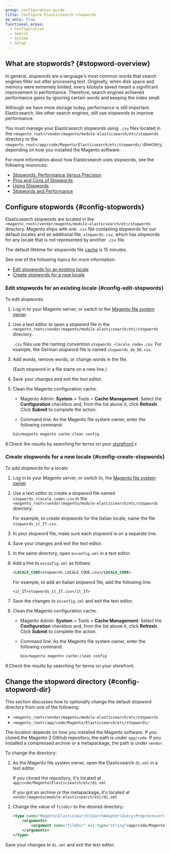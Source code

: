 ```yaml
---
group: configuration-guide
title: Configure Elasticsearch stopwords
ee_only: True
functional_areas:
  - Configuration
  - Search
  - System
  - Setup
---
```


## What are stopwords? {#stopword-overview}

In general, *stopwords* are a language's most common words that search engines filter out after processing text. Originally, when disk space and memory were extremely limited, every kilobyte saved meant a significant improvement in performance. Therefore, search engines achieved performance gains by ignoring certain words and keeping the index small.

Although we have more storage today, performance is still important. Elasticsearch, like other search engines, still use stopwords to improve performance.

You must manage your Elasticsearch stopwords using `.csv` files located in the `<magento_root>/vendor/magento/module-elasticsearch/etc/stopwords` directory or the `<magento_root>/app/code/Magento/Elasticsearch/etc/stopwords/` directory, depending on how you installed the Magento software.

For more information about how Elasticsearch uses stopwords, see the following resources:

* [Stopwords: Performance Versus Precision](https://www.elastic.co/guide/en/elasticsearch/guide/current/stopwords.html)
* [Pros and Cons of Stopwords](https://www.elastic.co/guide/en/elasticsearch/guide/current/pros-cons-stopwords.html)
* [Using Stopwords](https://www.elastic.co/guide/en/elasticsearch/guide/current/using-stopwords.html)
* [Stopwords and Performance](https://www.elastic.co/guide/en/elasticsearch/guide/current/stopwords-performance.html)

## Configure stopwords {#config-stopwords}

Elasticsearch stopwords are located in the `<magento_root>/vendor/magento/module-elasticsearch/etc/stopwords` directory. Magento ships with one `.csv` file containing stopwords for our default locales and an additional file, `stopwords.csv`, which has stopwords for any locale that is not represented by another `.csv` file.

The default lifetime for stopwords file [cache](https://glossary.magento.com/cache) is 15 minutes.

See one of the following topics for more information:

* [Edit stopwords for an existing locale](#config-edit-stopwords)
* [Create stopwords for a new locale](#config-create-stopwords)

### Edit stopwords for an existing locale {#config-edit-stopwords}

To edit stopwords:

1. Log in to your Magento server, or switch to the [Magento file system owner]({{page.baseurl}}/install-gde/prereq/file-sys-perms-over.html#magento-file-system-owner).
2. Use a text editor to open a stopword file in the `<magento_root>/vendor/magento/module-elasticsearch/etc/stopwords` directory.

   `.csv` files use the naming convention `stopwords_<locale_code>.csv`. For example, the German stopword file is named `stopwords_de_DE.csv`.
3. Add words, remove words, or change words in the file.

   (Each stopword in a file starts on a new line.)
4. Save your changes and exit the text editor.
5. Clean the Magento configuration cache.

   * Magento Admin: **System** > Tools > **Cache Management**. Select the **Configuration** checkbox and, from the list above it, click **Refresh**. Click **Submit** to complete the action.

   * Command line: As the Magento file system owner, enter the following command:

   ```bash
   bin/magento magento cache:clean config
   ```

6.Check the results by searching for terms on your [storefront](https://glossary.magento.com/storefront).x

### Create stopwords for a new locale {#config-create-stopwords}

To add stopwords for a locale:

1. Log in to your Magento server, or switch to, the [Magento file system owner]({{page.baseurl}}/install-gde/prereq/file-sys-perms-over.html#magento-file-system-owner).
2. Use a text editor to create a stopword file named `stopwords_<locale_code>.csv` in the `<magento_root>/vendor/magento/module-elasticsearch/etc/stopwords` directory.

	For example, to create stopwords for the Italian locale, name the file `stopwords_it_IT.csv`.

3. In your stopword file, make sure each stopword is on a separate line.
4. Save your changes and exit the text editor.
5. In the same directory, open `esconfig.xml` in a text editor.
6. Add a line to `esconfig.xml` as follows:

   ```xml
   <LOCALE_CODE>stopwords_LOCALE_CODE.csv</LOCALE_CODE>
   ```

    For example, to add an Italian stopword file, add the following line:

    ```text
    <it_IT>stopwords_it_IT.csv</it_IT>
    ```

7. Save the changes to `esconfig.xml` and exit the text editor.
8. Clean the Magento configuration cache.

	* Magento Admin: **System** > Tools > **Cache Management**. Select the **Configuration** checkbox and, from the list above it, click **Refresh**. Click **Submit** to complete the action.

	* Command line: As the Magento file system owner, enter the following command:

      ```bash
      bin/magento magento cache:clean config
      ```

9.Check the results by searching for terms on your storefront.

## Change the stopword directory {#config-stopword-dir}

This section discusses how to optionally change the default stopword directory from one of the following:

* `<magento_root>/vendor/magento/module-elasticsearch/etc/stopwords`
* `<magento_root>/app/code/Magento/Elasticsearch/etc/stopwords/`

The location depends on how you installed the Magento software. If you cloned the Magento 2 GitHub repository, the path is under `app/code`. If you installed a compressed archive or a metapackage, the path is under `vendor`.

To change the directory:

1. As the Magento file system owner, open the Elasticsearch `di.xml` in a text editor.

   If you cloned the repository, it's located at `app/code/Magento/Elasticsearch/etc/di.xml`

   If you got an archive or the metapackage, it's located at `vendor/magento/module-elasticsearch/etc/di.xml`

2. Change the value of `fileDir` to the desired directory:

    ```xml
    <type name="Magento\Elasticsearch\SearchAdapter\Query\Preprocessor\Stopwords">
        <arguments>
            <argument name="fileDir" xsi:type="string">app/code/Magento/Elasticsearch/etc/stopwords</argument>
        </arguments>
    </type>
    ```

Save your changes to `di.xml` and exit the text editor.
